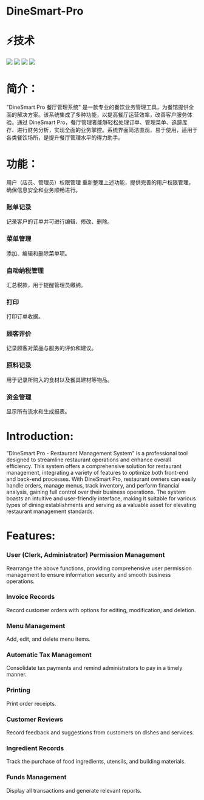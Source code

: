 # DineSmart-Pro
⚡技术
=================
<div align="left">
    <img src="https://img.shields.io/badge/Java-1.8%2B-%23437291?logo=openjdk&logoColor=%23437291"/>
    <img src="https://img.shields.io/badge/mysql-8%23437291?logo=openjdk&logoColor=%23437291"/>
    <img src="https://img.shields.io/badge/mysql-connector-j-8.2.0%23437291?logo=openjdk&logoColor=%23437291"/>
    <img src="https://img.shields.io/badge/javafx-sdk-21.0.1%23437291?logo=openjdk&logoColor=%23437291F"/>
</div>

简介：
=================
"DineSmart Pro 餐厅管理系统" 是一款专业的餐饮业务管理工具，为餐馆提供全面的解决方案。该系统集成了多种功能，以提高餐厅运营效率，改善客户服务体验。通过 DineSmart Pro，餐厅管理者能够轻松处理订单、管理菜单、追踪库存、进行财务分析，实现全面的业务掌控。系统界面简洁直观，易于使用，适用于各类餐饮场所，是提升餐厅管理水平的得力助手。

功能：
=================

用户（店员、管理员）权限管理
重新整理上述功能，提供完善的用户权限管理，确保信息安全和业务顺畅进行。

### 账单记录
记录客户的订单并可进行编辑、修改、删除。

### 菜单管理
添加、编辑和删除菜单项。

### 自动纳税管理
汇总税款，用于提醒管理员缴纳。

### 打印
打印订单收据。

### 顾客评价
记录顾客对菜品与服务的评价和建议。

### 原料记录
用于记录所购入的食材以及餐具建材等物品。

### 资金管理
显示所有流水和生成报表。

Introduction:
=================
"DineSmart Pro - Restaurant Management System" is a professional tool designed to streamline restaurant operations and enhance overall efficiency. This system offers a comprehensive solution for restaurant management, integrating a variety of features to optimize both front-end and back-end processes. With DineSmart Pro, restaurant owners can easily handle orders, manage menus, track inventory, and perform financial analysis, gaining full control over their business operations. The system boasts an intuitive and user-friendly interface, making it suitable for various types of dining establishments and serving as a valuable asset for elevating restaurant management standards.

Features:
=================

### User (Clerk, Administrator) Permission Management
Rearrange the above functions, providing comprehensive user permission management to ensure information security and smooth business operations.

### Invoice Records
Record customer orders with options for editing, modification, and deletion.

### Menu Management
Add, edit, and delete menu items.

### Automatic Tax Management
Consolidate tax payments and remind administrators to pay in a timely manner.

### Printing
Print order receipts.

### Customer Reviews
Record feedback and suggestions from customers on dishes and services.

### Ingredient Records
Track the purchase of food ingredients, utensils, and building materials.

### Funds Management
Display all transactions and generate relevant reports.
